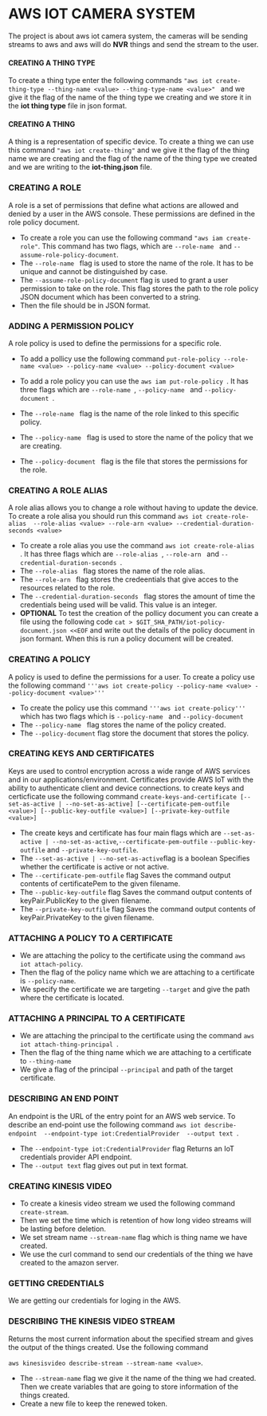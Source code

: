 # AWS IOT CAMERA SYSTEM
The project is about aws iot camera system,  the cameras will be sending streams to aws and aws will do **NVR** things and send the stream to the user.
 
#### CREATING A THING TYPE
To create a thing type enter the following commands ```"aws iot create-thing-type --thing-name <value>
    --thing-type-name <value>" ``` and we give it the flag of the name of the thing type we creating and we store it in the **iot thing type**  file in json format.
#### CREATING A THING
A thing is a representation of specific device.
To create a thing we can use this command ```"aws iot create-thing"``` and we give it the flag of the thing name we are creating and the flag of the name of the thing type we created and we are writing to the **iot-thing.json** file.
### CREATING A ROLE
A role is a set of permissions that define what actions are allowed and denied by a user in the AWS console. These permissions are defined in the role policy document.
- To create a role you can use the following command ```"aws iam create-role"```. This command has two flags, which are ```--role-name ``` and ```--assume-role-policy-document```.
- The  ```--role-name ``` flag is used to store the name of the role. It has to be unique and cannot be distinguished by case. 
- The ```--assume-role-policy-document``` flag is used to grant a user permission to take on the role. This flag stores the path to the role policy JSON document which has been converted to a string.
- Then the file should be in JSON format.
### ADDING A PERMISSION POLICY
A role policy is used to define the permissions for a specific role. 
- To add  a pollicy use the following command ```put-role-policy
--role-name <value>
--policy-name <value>
--policy-document <value>```

- To add a role policy you can use the ```aws iam put-role-policy ```. It has three flags which are ```--role-name ```, ```--policy-name ``` and ```--policy-document ```.
- The ```--role-name ``` flag is the name of the role linked to this specific policy.
- The ```--policy-name ``` flag is used to store the name of the policy that we are creating.
- The ```--policy-document ``` flag is the file that stores the permissions for the role.
### CREATING A ROLE ALIAS
A role alias allows you to change a role without having to update the device. To create a role alisa you should run this command ```aws iot create-role-alias 
    --role-alias <value>
    --role-arn <value>
    --credential-duration-seconds <value> ```
- To create a role alias you use the command ```aws iot create-role-alias ```. It has three flags which are ```--role-alias ```, ```--role-arn ``` and ```--credential-duration-seconds ```.
- The ```--role-alias ``` flag stores the name of the role alias.
- The ```--role-arn ``` flag stores the credeentials that give acces to the resources related to the role. 
- The ```--credential-duration-seconds ``` flag stores the amount of time the credentials being used will be valid. This value is an integer.
- **OPTIONAL** To test the creation of the pollicy document you can create a file using the following code ```cat > $GIT_SHA_PATH/iot-policy-document.json <<EOF``` and write out the details of the policy document in json formant. When this is run a policy document will be created.
### CREATING A POLICY
A  policy is used to define the permissions for a user. To create a policy use the following command ```'''aws iot create-policy --policy-name <value> --policy-document <value>'''```
- To create the policy use this command ```'''aws iot create-policy'''``` which has two flags which is ```--policy-name ``` and ```--policy-document```
- The ```--policy-name ``` flag stores the name of the policy created.
- The  ```--policy-document``` flag store the document that stores the policy.
### CREATING KEYS AND CERTIFICATES
Keys are used to control  encryption across a wide range of AWS services and in our applications/environment. Certificates provide AWS IoT with the ability to authenticate client and device connections.
to create keys and certicficate use the following command ```create-keys-and-certificate
[--set-as-active | --no-set-as-active]
[--certificate-pem-outfile <value>]
[--public-key-outfile <value>]
[--private-key-outfile <value>]```
- The create keys and certificate has four main flags which are ```--set-as-active | --no-set-as-active```,```--certificate-pem-outfile``` ```--public-key-outfile``` and ```--private-key-outfile```.
- The ```--set-as-active | --no-set-as-active```flag is a boolean Specifies whether the certificate is active or not active.
- The ```--certificate-pem-outfile``` flag  Saves the command output contents of certificatePem to the given filename.
- The ```--public-key-outfile``` flag Saves the command output contents of keyPair.PublicKey to the given filename.
- The ```--private-key-outfile``` flag Saves the command output contents of keyPair.PrivateKey to the given filename.
### ATTACHING A POLICY TO A CERTIFICATE
  - We are attaching the policy to the certificate using the command ```aws iot attach-policy```.
  - Then the flag of the policy name which we are attaching to a certificate is ```--policy-name```.
  - We specify the certificate we are targeting ```--target``` and give the path where the certificate is located. 

  ### ATTACHING A PRINCIPAL TO A CERTIFICATE
  - We are attaching the principal to the certificate using the command ```aws iot attach-thing-principal ```.
  - Then the flag of the thing name which we are attaching to a certificate to ```--thing-name```
  - We give a flag of the principal ```--principal``` and path of the target certificate.
### DESCRIBING AN END POINT
 An endpoint is the URL of the entry point for an AWS web service. 
 To describe an end-point use the following command ```aws iot describe-endpoint 
    --endpoint-type iot:CredentialProvider 
    --output text ```. 
- The ```--endpoint-type iot:CredentialProvider``` flag  Returns an IoT credentials provider API endpoint.
- The ```--output text``` flag gives out put in text format.
### CREATING KINESIS VIDEO 
- To create a kinesis video stream we used the following command ``` create-stream```.
- Then we set the time which is retention of how long video streams will be lasting before deletion.
- We set stream name ```--stream-name``` flag which is thing name we have created.
 - We use the curl command to send our credentials of the thing we have created to the amazon server.
 ### GETTING CREDENTIALS
 We are getting our credentials for loging in the AWS.
 ### DESCRIBING THE KINESIS VIDEO STREAM
 Returns the most current information about the specified stream and gives the output of the things created. Use the following  command 
 
 ```aws kinesisvideo describe-stream --stream-name <value>```. 
 - The ```--stream-name``` flag we give it the name of the thing we had created. Then we create variables that are going to store information of the things created.
 - Create a new file to keep the renewed token.
